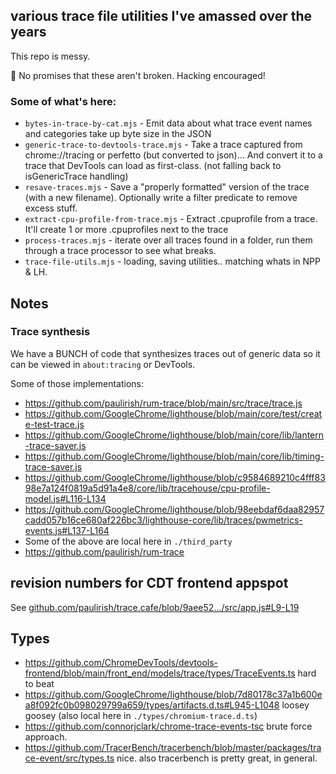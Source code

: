 ## various trace file utilities I've amassed over the years

This repo is messy.

🚧 No promises that these aren't broken. Hacking encouraged!

### Some of what's here:

* `bytes-in-trace-by-cat.mjs` - Emit data about what trace event names and categories take up byte size in the JSON
* `generic-trace-to-devtools-trace.mjs` - Take a trace captured from chrome://tracing or perfetto (but converted to json)… And convert it to a trace that DevTools can load as first-class. (not falling back to isGenericTrace handling)
* `resave-traces.mjs` - Save a "properly formatted" version of the trace (with a new filename). Optionally write a filter predicate to remove excess stuff.
* `extract-cpu-profile-from-trace.mjs` - Extract .cpuprofile from a trace. It'll create 1 or more .cpuprofiles next to the trace
* `process-traces.mjs` - iterate over all traces found in a folder, run them through a trace processor to see what breaks.
* `trace-file-utils.mjs` - loading, saving utilities.. matching whats in NPP & LH.


## Notes

### Trace synthesis 

We have a BUNCH of code that synthesizes traces out of generic data so it can be viewed in `about:tracing` or DevTools. 

Some of those implementations: 
* https://github.com/paulirish/rum-trace/blob/main/src/trace/trace.js
* https://github.com/GoogleChrome/lighthouse/blob/main/core/test/create-test-trace.js
* https://github.com/GoogleChrome/lighthouse/blob/main/core/lib/lantern-trace-saver.js
* https://github.com/GoogleChrome/lighthouse/blob/main/core/lib/timing-trace-saver.js
* https://github.com/GoogleChrome/lighthouse/blob/c9584689210c4fff8398e7a124f0819a5d91a4e8/core/lib/tracehouse/cpu-profile-model.js#L116-L134
* https://github.com/GoogleChrome/lighthouse/blob/98eebdaf6daa82957cadd057b16ce680af226bc3/lighthouse-core/lib/traces/pwmetrics-events.js#L137-L164
* Some of the above are local here in `./third_party`
* https://github.com/paulirish/rum-trace


## revision numbers for CDT frontend appspot

See [github.com/paulirish/trace.cafe/blob/9aee52…/src/app.js#L9-L19](https://github.com/paulirish/trace.cafe/blob/9aee52bd11b0f61e31d1278da0fe0006ec0019ce/src/app.js#L9-L19)


## Types

* https://github.com/ChromeDevTools/devtools-frontend/blob/main/front_end/models/trace/types/TraceEvents.ts hard to beat
* https://github.com/GoogleChrome/lighthouse/blob/7d80178c37a1b600ea8f092fc0b098029799a659/types/artifacts.d.ts#L945-L1048 loosey goosey (also local here in `./types/chromium-trace.d.ts`)
* https://github.com/connorjclark/chrome-trace-events-tsc brute force approach.
* https://github.com/TracerBench/tracerbench/blob/master/packages/trace-event/src/types.ts nice. also tracerbench is pretty great, in general.
